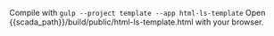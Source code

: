 Compile with `gulp --project template --app html-ls-template`
Open {{scada_path}}/build/public/html-ls-template.html with your browser. 

